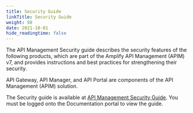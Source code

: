 ```yaml
---
title: Security Guide
linkTitle: Security Guide
weight: 98
date: 2021-10-01
hide_readingtime: false
---
```

The API Management Security guide describes the security features of the following products, which are part of the Amplify API Management (APIM) v7, and provides instructions and best practices for strengthening their security.

API Gateway, API Manager, and API Portal are components of the API Management (APIM) solution.

The Security guide is available at [API Management Security Guide](https://docs.axway.com/bundle/apim-security-guide/page/api_management_security_guide.html). You must be logged onto the Documentation portal to view the guide.
